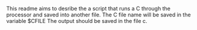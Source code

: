 This readme aims to desribe the a script that runs a C through the processor and saved into another file.
The C file name will be saved in the variable $CFILE
The output should be saved in the file c.
